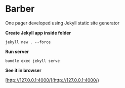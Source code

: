 # Barber
 One pager developed using Jekyll static site generator



**Create Jekyll app inside folder**

`jekyll new . --force`

**Run server**

`bundle exec jekyll serve`

**See it in browser**

[http://127.0.0.1:4000/](http://127.0.0.1:4000/)
